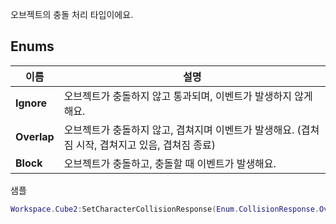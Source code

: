 
오브젝트의 충돌 처리 타입이에요. 
## **Enums**

 **이름** | **설명** |
 --- | --- |
**Ignore** |오브젝트가 충돌하지 않고 통과되며, 이벤트가 발생하지 않게 해요. |
**Overlap** |오브젝트가 충돌하지 않고, 겹쳐지며 이벤트가 발생해요. (겹쳐짐 시작, 겹쳐지고 있음, 겹쳐짐 종료) |
**Block** |오브젝트가 충돌하고, 충돌할 때 이벤트가 발생해요. |

샘플 

```lua
Workspace.Cube2:SetCharacterCollisionResponse(Enum.CollisionResponse.Overlap) --오브젝트가 캐릭터와 충돌했을때 통과되고 연결된 이벤트되게 설정해요.
```
